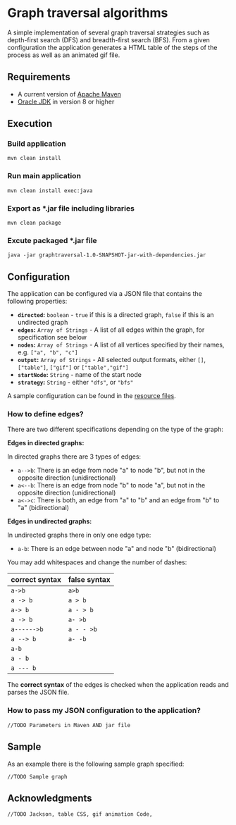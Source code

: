 Graph traversal algorithms
==========================

A simple implementation of several graph traversal strategies such as depth-first search (DFS) and breadth-first search (BFS). From a given configuration the application generates a HTML table of the steps of the process as well as an animated gif file.


Requirements
------------

 - A current version of [Apache Maven](https://maven.apache.org/)
 - [Oracle JDK](http://www.oracle.com/technetwork/java/javase/downloads/index.html) in version 8 or higher


Execution
---------

### Build application

    mvn clean install


### Run main application

    mvn clean install exec:java


### Export as \*.jar file including libraries

    mvn clean package


### Excute packaged \*.jar file

    java -jar graphtraversal-1.0-SNAPSHOT-jar-with-dependencies.jar


Configuration
-------------

The application can be configured via a JSON file that contains the following properties:

 - **`directed`:** `boolean` - `true` if this is a directed graph, `false` if this is an undirected graph
 - **`edges`:** `Array of Strings` - A list of all edges within the graph, for specification see below
 - **`nodes`:** `Array of Strings` - A list of all vertices specified by their names, e.g. `["a", "b", "c"]`
 - **`output`:** `Array of Strings` - All selected output formats, either `[]`, `["table"]`, `["gif"]` or `["table","gif"]`
 - **`startNode`:** `String` - name of the start node
 - **`strategy`:** `String` - either `"dfs"`, or `"bfs"`

A sample configuration can be found in the [resource files](https://raw.githubusercontent.com/johannesheinz/graphtraversal/master/src/main/resources/sample-configuration.json).

### How to define edges?

There are two different specifications depending on the type of the graph:

**Edges in directed graphs:** 

In directed graphs there are 3 types of edges:

 - `a-->b`: There is an edge from node "a" to node "b", but not in the opposite direction (unidirectional)
 - `a<--b`: There is an edge from node "b" to node "a", but not in the opposite direction (unidirectional)
 - `a<->c`: There is both, an edge from "a" to "b" and an edge from "b" to "a" (bidirectional)

**Edges in undirected graphs:** 

In undirected graphs there in only one edge type:

 - `a-b`: There is an edge between node "a" and node "b" (bidirectional)

You may add whitespaces and change the number of dashes:

| correct syntax | false syntax |
|----------------|--------------|
|   `a->b`       |  `a>b`       |
|   `a -> b`     |  `a > b`     |
|   `a-> b`      |  `a - > b`   |
|   ` a -> b `   |  `a- >b`     |
|   `a------>b`  |  `a - - >b`  |
|   `a --> b`    |  `a- -b`     |
|   ` a-b `      |              |
|   `a - b`      |              |
|   `a --- b`    |              |

The **correct syntax** of the edges is checked when the application reads and parses the JSON file.

### How to pass my JSON configuration to the application?

    //TODO Parameters in Maven AND jar file


Sample
------

As an example there is the following sample graph specified:

    //TODO Sample graph


Acknowledgments
---------------

    //TODO Jackson, table CSS, gif animation Code, 

